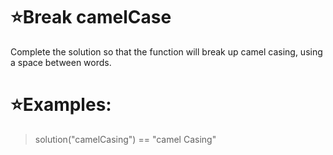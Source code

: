 # :star:Break camelCase

Complete the solution so that the function will break up camel casing, using a space between words.

# :star:Examples:

> solution("camelCasing")  ==  "camel Casing"


